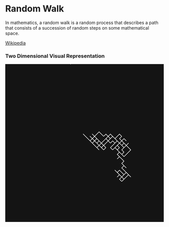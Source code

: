 # Random Walk

In mathematics, a random walk is a random process that describes a path that
consists of a succession of random steps on some mathematical space.

[Wikipedia](https://en.wikipedia.org/wiki/Random_walk)

### Two Dimensional Visual Representation

![gif](./assets/random_walk.gif)
